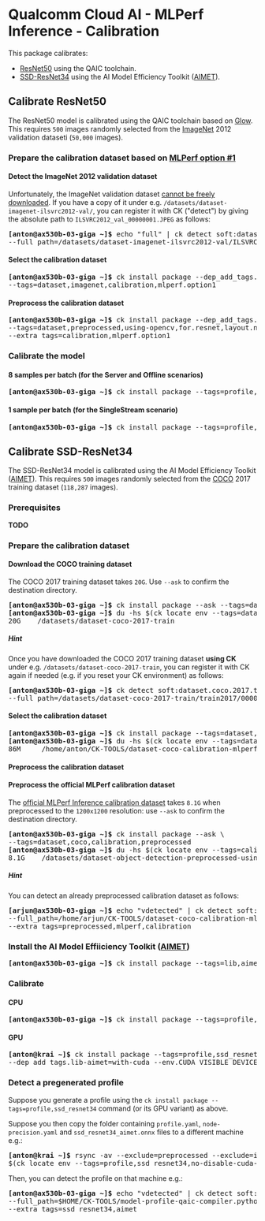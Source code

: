 # Qualcomm Cloud AI - MLPerf Inference - Calibration

This package calibrates:
- [ResNet50](#resnet50) using the QAIC toolchain.
- [SSD-ResNet34](#ssd_resnet34) using the AI Model Efficiency Toolkit ([AIMET](https://github.com/quic/aimet)).

<a name="resnet50"></a>
## Calibrate ResNet50

The ResNet50 model is calibrated using the QAIC toolchain based on
[Glow](https://github.com/pytorch/glow). This requires `500` images
randomly selected from the [ImageNet](http://www.image-net.org/) 2012 validation dataseti (`50,000` images).

<a name="resnet50_calbration_dataset"></a>
### Prepare the calibration dataset based on [MLPerf option #1](https://github.com/mlcommons/inference/blob/master/calibration/ImageNet/cal_image_list_option_1.txt)

#### Detect the ImageNet 2012 validation dataset

Unfortunately, the ImageNet validation dataset [cannot be
freely downloaded](https://github.com/mlcommons/inference/issues/542).  If you
have a copy of it under e.g. `/datasets/dataset-imagenet-ilsvrc2012-val/`, you
can register it with CK ("detect") by giving the absolute path to
`ILSVRC2012_val_00000001.JPEG` as follows:

<pre>
<b>[anton@ax530b-03-giga ~]&dollar;</b> echo "full" | ck detect soft:dataset.imagenet.val --extra_tags=ilsvrc2012,full \
--full_path=/datasets/dataset-imagenet-ilsvrc2012-val/ILSVRC2012_val_00000001.JPEG
</pre>

#### Select the calibration dataset

<pre>
<b>[anton@ax530b-03-giga ~]&dollar;</b> ck install package --dep_add_tags.imagenet-val=full \
--tags=dataset,imagenet,calibration,mlperf.option1
</pre>

#### Preprocess the calibration dataset

<pre>
<b>[anton@ax530b-03-giga ~]&dollar;</b> ck install package --dep_add_tags.dataset-source=mlperf.option1 \
--tags=dataset,preprocessed,using-opencv,for.resnet,layout.nhwc,first.500 \
--extra_tags=calibration,mlperf.option1
</pre>

### Calibrate the model

#### 8 samples per batch (for the Server and Offline scenarios)

<pre>
<b>[anton@ax530b-03-giga ~]&dollar;</b> ck install package --tags=profile,resnet50,mlperf.option1,bs.8
</pre>


#### 1 sample per batch (for the SingleStream scenario)

<pre>
<b>[anton@ax530b-03-giga ~]&dollar;</b> ck install package --tags=profile,resnet50,mlperf.option1,bs.1
</pre>


<a name="ssd_resnet34"></a>
## Calibrate SSD-ResNet34

The SSD-ResNet34 model is calibrated using the AI Model Efficiency Toolkit ([AIMET](https://github.com/quic/aimet)).
This requires `500` images randomly selected from the [COCO](https://cocodataset.org) 2017 training dataset (`118,287` images).

### Prerequisites

**TODO**

<a name="ssd_resnet34_calbration_dataset"></a>
### Prepare the calibration dataset

#### Download the COCO training dataset

The COCO 2017 training dataset takes `20G`. Use `--ask` to confirm the destination directory.

<pre>
<b>[anton@ax530b-03-giga ~]&dollar;</b> ck install package --ask --tags=dataset,coco,train,2017
<b>[anton@ax530b-03-giga ~]&dollar;</b> du -hs &dollar;(ck locate env --tags=dataset,coco,train,2017)
20G    /datasets/dataset-coco-2017-train
</pre>

##### Hint

Once you have downloaded the COCO 2017 training dataset **using CK** under e.g. `/datasets/dataset-coco-2017-train`,
you can register it with CK again if needed (e.g. if you reset your CK environment) as follows:

<pre>
<b>[anton@ax530b-03-giga ~]&dollar;</b> ck detect soft:dataset.coco.2017.train --extra_tags=detected,full \
--full_path=/datasets/dataset-coco-2017-train/train2017/000000000009.jpg
</pre>

#### Select the calibration dataset

<pre>
<b>[anton@ax530b-03-giga ~]&dollar;</b> ck install package --tags=dataset,coco,calibration,mlperf
<b>[anton@ax530b-03-giga ~]&dollar;</b> du -hs &dollar;(ck locate env --tags=dataset,coco,calibration,mlperf)
86M     /home/anton/CK-TOOLS/dataset-coco-calibration-mlperf
</pre>

#### Preprocess the calibration dataset


#### Preprocess the official MLPerf calibration dataset

The [official MLPerf Inference calibration dataset](https://github.com/mlcommons/inference/blob/master/calibration/COCO/coco_cal_images_list.txt) takes `8.1G` when preprocessed to the `1200x1200` resolution: use `--ask` to confirm the destination directory.

<pre>
<b>[anton@ax530b-03-giga ~]&dollar;</b> ck install package --ask \
--tags=dataset,coco,calibration,preprocessed
<b>[anton@ax530b-03-giga ~]&dollar;</b> du -hs $(ck locate env --tags=calibration,mlperf)
8.1G    /datasets/dataset-object-detection-preprocessed-using-opencv-calibration-coco.2017-for-ssd-resnet-onnx-preprocessed-full-mlperf
</pre>

##### Hint

You can detect an already preprocessed calibration dataset as follows:

<pre>
<b>[arjun@ax530b-03-giga ~]&dollar;</b>	echo "vdetected" | ck detect soft:dataset.coco.2017.train \
--full_path=/home/arjun/CK-TOOLS/dataset-coco-calibration-mlperf/train2017/000000391895.jpg \
--extra_tags=preprocessed,mlperf,calibration
</pre>  


<a name="ssd_resnet34_aimet"></a>
### Install the AI Model Effiiciency Toolkit ([AIMET](https://quic.github.io/aimet-pages/index.html))

<pre>
<b>[anton@ax530b-03-giga ~]&dollar;</b> ck install package --tags=lib,aimet
</pre>
 

<a name="ssd_resnet34_calibrate"></a>
### Calibrate

<a name="ssd_resnet34_calibrate_cpu"></a>
#### CPU

<pre>
<b>[anton@ax530b-03-giga ~]&dollar;</b> ck install package --tags=profile,ssd_resnet34
</pre>

<a name="ssd_resnet34_calibrate_gpu"></a>
#### GPU

<pre>
<b>[anton@krai ~]&dollar;</b> ck install package --tags=profile,ssd_resnet34 \
--dep_add_tags.lib-aimet=with-cuda --env.CUDA_VISIBLE_DEVICES=0
</pre>
		
### Detect a pregenerated profile

Suppose you generate a profile using the `ck install package --tags=profile,ssd_resnet34` command (or its GPU variant) as above.

Suppose you then copy the folder containing `profile.yaml`, `node-precision.yaml` and `ssd_resnet34_aimet.onnx` files to a different machine e.g.:

<pre>
<b>[anton@krai ~]&dollar;</b> rsync -av --exclude=preprocessed --exclude=inference --exclude=__pycache__ \
&dollar;(ck locate env --tags=profile,ssd_resnet34,no-disable-cuda-devices) anton@ax530b-03-giga:~/CK-TOOLS
</pre>

Then, you can detect the profile on that machine e.g.:

<pre>
<b>[anton@ax530b-03-giga ~]&dollar;</b> echo "vdetected" | ck detect soft:compiler.glow.profile --ienv._AIMET_MODEL=yes \
--full_path=$HOME/CK-TOOLS/model-profile-qaic-compiler.python-3.6.13-no-disable-cuda-devices-ssd_resnet34/profile.yaml \
--extra_tags=ssd_resnet34,aimet
</pre>
